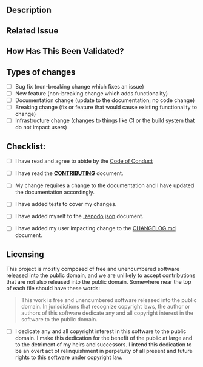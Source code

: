 <!--- Provide a general summary of your changes in the Title above -->

## Description
<!--- Describe your changes in detail including motivation and any context -->

## Related Issue
<!--- If suggesting a new feature or change, please discuss it in an issue first -->
<!--- If fixing a bug, there should be an issue describing it with steps to reproduce -->
<!--- Please link to the issue here: -->

## How Has This Been Validated?
<!--- All changes need to be validated to confirm that they produce -->
<!--- scientifically accurate results. -->
<!--- If your changes include any new algorithms or changes to existing algorithms, -->
<!--- please indicate any publications or references for them. -->
<!--- If you manually validated the changes please indicate -->
<!--- what data you used and how you checked the results. -->

## Types of changes
<!--- What types of changes does your code introduce? Put an `x` in all the boxes that apply: -->
- [ ] Bug fix (non-breaking change which fixes an issue)
- [ ] New feature (non-breaking change which adds functionality)
- [ ] Documentation change (update to the documentation; no code change)
- [ ] Breaking change (fix or feature that would cause existing functionality to change)
- [ ] Infrastructure change (changes to things like CI or the build system that do not impact users)

## Checklist:
<!--- Go over all the following points, and put an `x` in all the boxes that apply. -->
<!--- If you're unsure about any of these, don't hesitate to ask. We're here to help! -->
<!--- - [ ] My code follows the code style of this project. -->
- [ ] I have read and agree to abide by the [Code of Conduct](https://github.com/USGS-Astrogeology/ISIS3/blob/dev/Code-Of-Conduct.md)
- [ ] I have read the [**CONTRIBUTING**](https://github.com/USGS-Astrogeology/ISIS3/blob/dev/CONTRIBUTING.md) document.
- [ ] My change requires a change to the documentation and I have updated the documentation accordingly.
- [ ] I have added tests to cover my changes.
- [ ] I have added myself to the [.zenodo.json](https://github.com/USGS-Astrogeology/ISIS3/blob/dev/.zenodo.json) document.
- [ ] I have added my user impacting change to the [CHANGELOG.md](https://github.com/USGS-Astrogeology/ISIS3/blob/dev/CHANGELOG.md) document. <!--- NOTE: You can only have one changelog entry per PR, see https://github.com/DOI-USGS/ISIS3/blob/dev/CONTRIBUTING.md -->


## Licensing
This project is mostly composed of free and unencumbered software released into the public domain, and we are unlikely to accept contributions that are not also released into the public domain. Somewhere near the top of each file should have these words:

> This work is free and unencumbered software released into the public domain. In jurisdictions that recognize copyright laws, the author or authors of this software dedicate any and all copyright interest in the software to the public domain.

- [ ] I dedicate any and all copyright interest in this software to the public domain. I make this dedication for the benefit of the public at large and to the detriment of my heirs and successors. I intend this dedication to be an overt act of relinquishment in perpetuity of all present and future rights to this software under copyright law.
